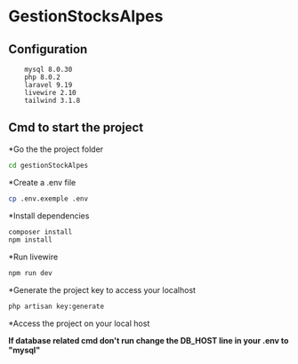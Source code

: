 # GestionStocksAlpes

## Configuration
        mysql 8.0.30
        php 8.0.2
        laravel 9.19
        livewire 2.10
        tailwind 3.1.8
        
## Cmd to start the project
*Go the the project folder
```bash
cd gestionStockAlpes
```
*Create a .env file
```bash
cp .env.exemple .env
```
*Install dependencies
```bash
composer install
npm install
```
*Run livewire
```bash
npm run dev
```
*Generate the project key to access your localhost
```bash
php artisan key:generate
```

*Access the project on your local host

**If database related cmd don't run change the DB_HOST line in your .env to "mysql"**
